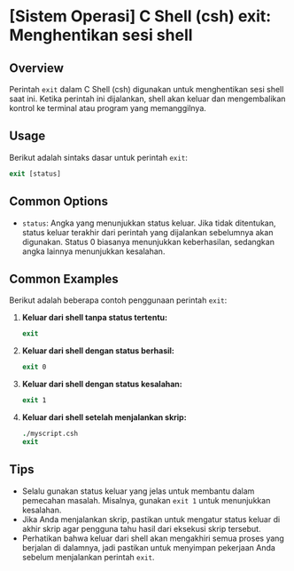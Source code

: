 # [Sistem Operasi] C Shell (csh) exit: Menghentikan sesi shell

## Overview
Perintah `exit` dalam C Shell (csh) digunakan untuk menghentikan sesi shell saat ini. Ketika perintah ini dijalankan, shell akan keluar dan mengembalikan kontrol ke terminal atau program yang memanggilnya.

## Usage
Berikut adalah sintaks dasar untuk perintah `exit`:

```csh
exit [status]
```

## Common Options
- `status`: Angka yang menunjukkan status keluar. Jika tidak ditentukan, status keluar terakhir dari perintah yang dijalankan sebelumnya akan digunakan. Status 0 biasanya menunjukkan keberhasilan, sedangkan angka lainnya menunjukkan kesalahan.

## Common Examples
Berikut adalah beberapa contoh penggunaan perintah `exit`:

1. **Keluar dari shell tanpa status tertentu:**
   ```csh
   exit
   ```

2. **Keluar dari shell dengan status berhasil:**
   ```csh
   exit 0
   ```

3. **Keluar dari shell dengan status kesalahan:**
   ```csh
   exit 1
   ```

4. **Keluar dari shell setelah menjalankan skrip:**
   ```csh
   ./myscript.csh
   exit
   ```

## Tips
- Selalu gunakan status keluar yang jelas untuk membantu dalam pemecahan masalah. Misalnya, gunakan `exit 1` untuk menunjukkan kesalahan.
- Jika Anda menjalankan skrip, pastikan untuk mengatur status keluar di akhir skrip agar pengguna tahu hasil dari eksekusi skrip tersebut.
- Perhatikan bahwa keluar dari shell akan mengakhiri semua proses yang berjalan di dalamnya, jadi pastikan untuk menyimpan pekerjaan Anda sebelum menjalankan perintah `exit`.